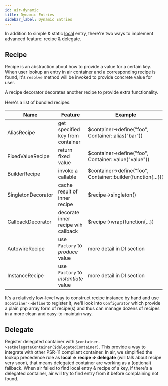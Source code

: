 ```yaml
---
id: air-dynamic
title: Dynamic Entries
sidebar_label: Dynamic Entries
---
```


In addition to simple & static [local](air-local) entry, there're two ways to implement advanced feature: recipe & delegate.

## Recipe

Recipe is an abstraction about how to provide a value for a certain key. When user lookup an entry in air container and a corresponding recipe is found, it's `resolve` method will be invoked to provide concrete value for user.

A recipe decorator decorates another recipe to provide extra functionality.

Here's a list of bundled recipes.

| Name               | Feature                              | Example                                                    |
| ------------------ | ------------------------------------ | ---------------------------------------------------------- |
| AliasRecipe        | get specified key from container     | $container->define("foo", Container::alias("bar"))         |
| FixedValueRecipe   | return fixed value                   | $container->define("foo", Container::value("value"))       |
| BuilderRecipe      | invoke a callable                    | $container->define("foo", Container::builder(function{…})) |
| SingletonDecorator | cache result of inner recipe         | $recipe->singleton()                                       |
| CallbackDecorator  | decorate inner recipe wih callback   | $recipe->wrap(function{...})                               |
| AutowireRecipe     | use `Factory` to *produce* value     | more detail in DI section                                  |
| InstanceRecipe     | use `Factory` to *instantiate* value | more detail in DI section                                  |

It's a relatively low-level way to construct recipe instance by hand and use `$container->define` to register it, we'll look into `Configurator` which provide a plain php array form of recipe(s) and thus can manage dozens of recipes in a more clean and easy-to-maintain way.

## Delegate

Register delegated container with `$container->setDelegateContainer($delegatedContainer)`. This provide a way to integrate with other PSR-11 compliant container. In air, we simplified the lookup precedence rule as **local => recipe => delegate** (will talk about recipe very soon), that means delegated container are working as a (optional) fallback. When air failed to find local entry & recipe of a key, if there's a delegated container, air will try to find entry from it before complaining not found.

## 